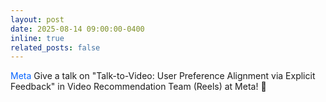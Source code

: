 ```yaml
---
layout: post
date: 2025-08-14 09:00:00-0400
inline: true
related_posts: false
---
```


<span style="color: #0866FF"><i class="fab fa-meta"></i> Meta</span> Give a talk on "Talk-to-Video: User Preference Alignment via Explicit Feedback" in Video Recommendation Team (Reels) at Meta! :open_hands:

